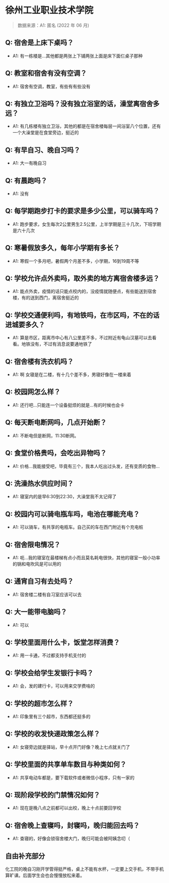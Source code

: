 # 徐州工业职业技术学院

> 数据来源：A1: 匿名 (2022 年 06 月)

## Q: 宿舍是上床下桌吗？

- A1: 有一栋楼是…其他都是两张上下铺两张上面是床下面仨桌子那种

## Q: 教室和宿舍有没有空调？

- A1: 宿舍有空调，教室，有些有有些没有

## Q: 有独立卫浴吗？没有独立浴室的话，澡堂离宿舍多远？

- A1: 有几栋楼有独立卫浴，其他的都是在宿舍楼每层一间浴室八个位置，还有一个大澡堂是在食堂旁边，挺近的

## Q: 有早自习、晚自习吗？

- A1: 大一有晚自习

## Q: 有晨跑吗？

- A1: 没有

## Q: 每学期跑步打卡的要求是多少公里，可以骑车吗？

- A1: 跑步要求，女生每次2公里男生2.5公里，上半学期是三十几次，下班学期是六十几次

## Q: 寒暑假放多久，每年小学期有多长？

- A1: 寒假一个多月吧，暑假两个月差不多，小学期，16到19周不等

## Q: 学校允许点外卖吗，取外卖的地方离宿舍楼多远？

- A1: 能点外卖，疫情的话只能点校内的，没疫情就随便点，有些能送到宿舍楼，有的送到西门，离宿舍挺近的

## Q: 学校交通便利吗，有地铁吗，在市区吗，不在的话进城要多久？

- A1: 算是市区，距离市中心有八公里差不多，不过附近有龟山汉墓可以去看看。地铁没有，不过有消息说要通地铁了

## Q: 宿舍楼有洗衣机吗？

- A1: 啊 女寝是在二楼，有十几个差不多，男寝好像在一楼来着

## Q: 校园网怎么样？

- A1: 还行吧…只能连一个设备挺烦的就是…有的时候也会卡

## Q: 每天断电断网吗，几点开始断？

- A1: 不断电但是断网，11:30断网。

## Q: 食堂价格贵吗，会吃出异物吗？

- A1: 价格…我能接受吧，毕竟有三个，我本人吃出过头发，还有变质的食物…

## Q: 洗澡热水供应时间？

- A1: 寝室内的是早6:30到22:30，大澡堂我不太记得了

## Q: 校园内可以骑电瓶车吗，电池在哪能充电？

- A1: 可以骑车，有共享的电瓶车。自己买的车在西门附近有个充电桩

## Q: 宿舍限电情况？

- A1: 呃…我的寝室在最楼梯有点小而且莫名耗电很快，其他的寝室一般小功率的锅和电吹风是可以用的

## Q: 通宵自习有去处吗？

- A1: 宿舍楼二楼有自习室应该可以去

## Q: 大一能带电脑吗？

- A1: 可以

## Q: 学校里面用什么卡，饭堂怎样消费？

- A1: 用一卡通，不过都支持手机支付的

## Q: 学校会给学生发银行卡吗？

- A1: 会，发的建行卡，可以用来交学费啥的

## Q: 学校的超市怎么样？

- A1: 印象里有三个超市，东西都还挺多的

## Q: 学校的收发快递政策怎么样？

- A1: 女寝旁边就是驿站，早十点开门好像？晚上七点就关门了

## Q: 学校里面的共享单车数目与种类如何？

- A1: 共享电动车都是，要下载软件或者微信小程序，只有一家的

## Q: 现阶段学校的门禁情况如何？

- A1: 现在是晚八点之前都可以出校，晚上十点前要回学校

## Q: 宿舍晚上查寝吗，封寝吗，晚归能回去吗？

- A1: 查寝的，好像会锁宿舍楼大门，晚归可能会被阿姨念叨（

## 自由补充部分

化工院的晚自习刚开学管得挺严格，桌上不能有水杯，一定要上交手机，不带手机算旷课。后面学生会也会慢慢放松来着。